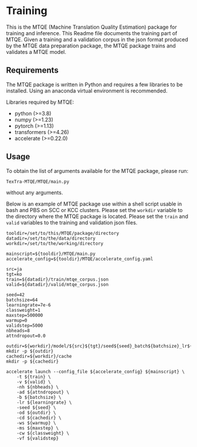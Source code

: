 # Training

This is the MTQE (Machine Translation Quality Estimation) package for training and inference.
This Readme file documents the training part of MTQE.
Given a training and a validation corpus in the json format produced by the MTQE data preparation package, the MTQE package trains and validates a MTQE model.

## Requirements

The MTQE package is written in Python and requires a few libraries to be installed.
Using an anaconda virtual environment is recommended.

Libraries required by MTQE:
- python (>=3.8)
- numpy (>=1.23)
- pytorch (>=1.13)
- transformers (>=4.26)
- accelerate (>=0.22.0)

## Usage

To obtain the list of arguments available for the MTQE package, please run:
```
TexTra-MTQE/MTQE/main.py
```
without any arguments.

Below is an example of MTQE package use within a shell script usable in bash and PBS on SCC or KCC clusters.
Please set the `workdir` variable to the directory where the MTQE package is located.
Please set the `train` and `valid` variables to the training and validation json files.

```
tooldir=/set/to/this/MTQE/package/directory
datadir=/set/to/the/data/directory
workdir=/set/to/the/working/directory

mainscript=${tooldir}/MTQE/main.py
accelerate_config=${tooldir}/MTQE/accelerate_config.yaml

src=ja
tgt=ko
train=${datadir}/train/mtqe_corpus.json
valid=${datadir}/valid/mtqe_corpus.json

seed=42
batchsize=64
learningrate=7e-6
classweight=1
maxstep=500000
warmup=0
validstep=5000
nbheads=8
attndropout=0.0

outdir=${workdir}/model/${src}${tgt}/seed${seed}_batch${batchsize}_lr${learningrate}_cw${classweight}_ms${maxstep}_ws${warmup}_nh${nbheads}_ad${attndropout}
mkdir -p ${outdir}
cachedir=${workdir}/cache
mkdir -p ${cachedir}

accelerate launch --config_file ${accelerate_config} ${mainscript} \
	-t ${train} \
	-v ${valid} \
	-nh ${nbheads} \
	-ad ${attndropout} \
	-b ${batchsize} \
	-lr ${learningrate} \
	-seed ${seed} \
	-od ${outdir} \
	-cd ${cachedir} \
	-ws ${warmup} \
	-ms ${maxstep} \
	-cw ${classweight} \
	-vf ${validstep}
```
